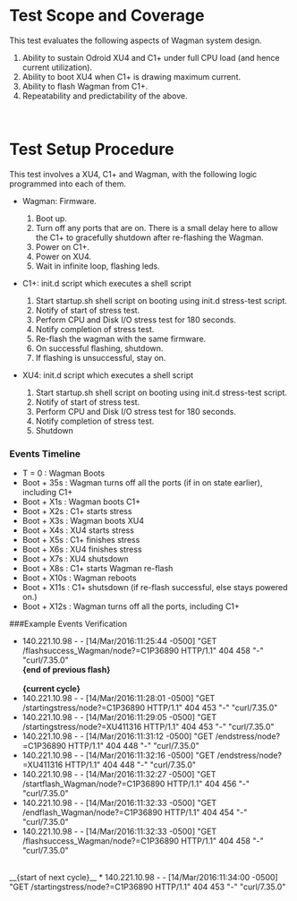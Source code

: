 # Test Scope and Coverage

This test evaluates the following aspects of Wagman system design. </br>
1. Ability to sustain Odroid XU4 and C1+ under full CPU load (and hence current utilization).</br>
2. Ability to boot XU4 when C1+ is drawing maximum current.</br>
3. Ability to flash Wagman from C1+.</br>
4. Repeatability and predictability of the above.</br>
</br>

# Test Setup Procedure

This test involves a XU4, C1+ and Wagman, with the following logic programmed into each of them.

* Wagman: Firmware.
    1. Boot up.
    2. Turn off any ports that are on. There is a small delay here to allow the C1+ to gracefully shutdown after re-flashing the Wagman.
    3. Power on C1+.
    4. Power on XU4.
    5. Wait in infinite loop, flashing leds.

* C1+: init.d script which executes a shell script
    1. Start startup.sh shell script on booting using init.d stress-test script.
    2. Notify of start of stress test.
    3. Perform CPU and Disk I/O stress test for 180 seconds.
    4. Notify completion of stress test.
    5. Re-flash the wagman with the same firmware.
    6. On successful flashing, shutdown.
    7. If flashing is unsuccessful, stay on.

* XU4: init.d script which executes a shell script
    1. Start startup.sh shell script on booting using init.d stress-test script.
    2. Notify of start of stress test.
    3. Perform CPU and Disk I/O stress test for 180 seconds.
    4. Notify completion of stress test.
    5. Shutdown

### Events Timeline
* T = 0      : Wagman Boots
* Boot + 35s : Wagman turns off all the ports (if in on state earlier), including C1+
* Boot + X1s : Wagman boots C1+
* Boot + X2s : C1+ starts stress
* Boot + X3s : Wagman boots XU4
* Boot + X4s : XU4 starts stress
* Boot + X5s : C1+ finishes stress
* Boot + X6s : XU4 finishes stress
* Boot + X7s : XU4 shutsdown
* Boot + X8s : C1+ starts Wagman re-flash
* Boot + X10s : Wagman reboots
* Boot + X11s : C1+ shutsdown (if re-flash successful, else stays powered on.)
* Boot + X12s : Wagman turns off all the ports, including C1+


###Example Events Verification
* 140.221.10.98 - - [14/Mar/2016:11:25:44 -0500] "GET /flashsuccess_Wagman/node?=C1P36890 HTTP/1.1" 404 458 "-" "curl/7.35.0" </br>
__{end of previous flash}__ </br></br>
__{current cycle}__
* 140.221.10.98 - - [14/Mar/2016:11:28:01 -0500] "GET /startingstress/node?=C1P36890 HTTP/1.1" 404 453 "-" "curl/7.35.0"
* 140.221.10.98 - - [14/Mar/2016:11:29:05 -0500] "GET /startingstress/node?=XU411316 HTTP/1.1" 404 453 "-" "curl/7.35.0"
* 140.221.10.98 - - [14/Mar/2016:11:31:12 -0500] "GET /endstress/node?=C1P36890 HTTP/1.1" 404 448 "-" "curl/7.35.0"
* 140.221.10.98 - - [14/Mar/2016:11:32:16 -0500] "GET /endstress/node?=XU411316 HTTP/1.1" 404 448 "-" "curl/7.35.0"
* 140.221.10.98 - - [14/Mar/2016:11:32:27 -0500] "GET /startflash_Wagman/node?=C1P36890 HTTP/1.1" 404 456 "-" "curl/7.35.0"
* 140.221.10.98 - - [14/Mar/2016:11:32:33 -0500] "GET /endflash_Wagman/node?=C1P36890 HTTP/1.1" 404 454 "-" "curl/7.35.0"
* 140.221.10.98 - - [14/Mar/2016:11:32:33 -0500] "GET /flashsuccess_Wagman/node?=C1P36890 HTTP/1.1" 404 458 "-" "curl/7.35.0" </br>
</br>
__{start of next cycle}__
* 140.221.10.98 - - [14/Mar/2016:11:34:00 -0500] "GET /startingstress/node?=C1P36890 HTTP/1.1" 404 453 "-" "curl/7.35.0"
